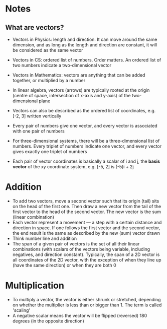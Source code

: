 # Notes

## What are vectors?

- Vectors in Physics: length and direction. It can move around the same dimension, and as long as the length and direction are constant, it will be considered as the same vector
- Vectors in CS: ordered list of numbers. Order matters. An ordered list of two numbers indicate a two-dimensional vector
- Vectors in Mathematics: vectors are anything that can be added together, or multiplied by a number

- In linear algebra, vectors (arrows) are typically rooted at the origin (centre of space, intersection of x-axis and y-axis) of the two-dimensional plane
- Vectors can also be described as the ordered list of coordinates, e.g. [-2, 3] written vertically
- Every pair of numbers give one vector, and every vector is associated with one pair of numbers
- For three-dimensional systems, there will be a three-dimensional list of numbers. Every triplet of numbers indicate one vector, and every vector gives exactly one triplet of numbers
- Each pair of vector coordinates is basically a scalar of i and j, the **basis vector** of the xy coordinate system, e.g. [-5, 2] is (-5)i + 2j

# Addition

- To add two vectors, move a second vector such that its origin (tail) sits on the head of the first one. Then draw a new vector from the tail of the first vector to the head of the second vector. The new vector is the sum (linear combination)
- Each vector represent a movement — a step with a certain distance and direction in space. If one follows the first vector and the second vector, the end result is the same as described by the new (sum) vector drawn
- Think number line and addition
- The span of a given pair of vectors is the set of all their linear combinations (with scalars of the vectors being variable, including negatives, and direction constant). Typically, the span of a 2D vector is all coordinates of the 2D vector, with the exception of when they line up (have the same direction) or when they are both 0

# Multiplication

- To multiply a vector, the vector is either shrunk or stretched, depending on whether the multiplier is less than or bigger than 1. The term is called 'scaling'
- A negative scalar means the vector will be flipped (reversed) 180 degrees (in the opposite direction)
